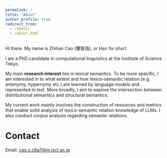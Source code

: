 ```yaml
---
permalink: /
title: "About"
author_profile: true
redirect_from: 
  - /about/
  - /about.html
---
```


Hi there.
My name is Zhihan Cao (曹智涵), or Han for short.

I am a PhD candidate in computational linguistics at the Institute of Science Tokyo.

My main **research interest** lies in lexical semantics.
To be more specific, I am interested in to what extent and how lexico-semantic relation (e.g. antonymy, hypernymy etc.) are learned by language models and represented in text.
More broadly, I aim to explore the intersection between distributional semantics and structural semantics.

My current work mainly involves the construction of resources and metrics that enable solid analysis of lexico-semantic relation knowledge of LLMs.
I also conduct corpus analysis regarding semantic relations.

Contact
===============
Email: [cao.z.c8a7@m.isct.ac.jp](mailto:cao.z.c8a7@m.isct.ac.jp)
